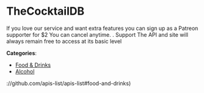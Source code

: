 # TheCocktailDB


If you love our service and want extra features you can sign up as a Patreon supporter for $2 You can cancel anytime.  . Support The API and site will always remain free to access at its basic level



**Categories**:
- [Food & Drinks](https://github.com/apis-list/apis-list#food-and-drinks)
- [Alcohol](https://github.com/apis-list/apis-list#alcohol)



://github.com/apis-list/apis-list#food-and-drinks)







